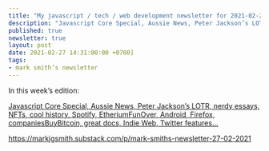 ```yaml
---
title: "My javascript / tech / web development newsletter for 2021-02-27 is out! Javascript Core Special Edition! 💯"
description: "Javascript Core Special, Aussie News, Peter Jackson’s LOTR, nerdy essays, NFTs, cool history, Spotify, EtheriumFunOver, Android, Firefox, companiesBuyBitcoin, great docs, Indie Web, Twitter features..."
published: true
newsletter: true
layout: post
date: 2021-02-27 14:31:00:00 +0700]
tags:
- mark smith’s newsletter
---
```

In this week’s edition:

[Javascript Core Special, Aussie News, Peter Jackson’s LOTR, nerdy essays, NFTs, cool history, Spotify, EtheriumFunOver, Android, Firefox, companiesBuyBitcoin, great docs, Indie Web, Twitter features...](https://markjgsmith.substack.com/p/mark-smiths-newsletter-27-02-2021)

https://markjgsmith.substack.com/p/mark-smiths-newsletter-27-02-2021
